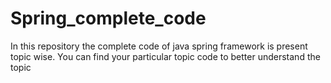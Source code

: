 # Spring_complete_code
In this repository the complete code of java spring framework is present topic wise. You can find your particular topic code to better understand the topic
